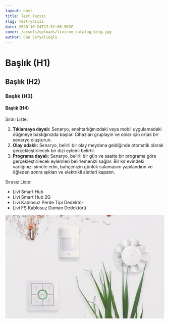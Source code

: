 ```yaml
---
layout: post
title: Test Yazısı
slug: test-yazisi
date: 2020-10-24T17:52:56.969Z
cover: /assets/uploads/livicom_catalog_beig.jpg
author: Can Sofyalioglu
---
```

# Başlık (H1)

## Başlık (H2)

### Başlık (H3)

#### Başlık (H4)

Sıralı Liste:

1. **Tıklamaya dayalı:** Senaryo, anahtarlığınızdaki veya mobil uygulamadaki düğmeye bastığınızda başlar. Cihazları gruplayın ve onlar için ortak bir senaryo oluşturun.
2. **Olay odaklı:** Senaryo, belirli bir olay meydana geldiğinde otomatik olarak gerçekleştirilecek bir dizi eylemi belirtir.
3. **Programa dayalı:** Senaryo, belirli bir gün ve saatte bir programa göre gerçekleştirilecek eylemleri belirlemenizi sağlar. Bir kır evindeki varlığınızı simüle edin, bahçenizin günlük sulamasını yapılandırın ve öğleden sonra ışıkları ve elektrikli aletleri kapatın.

Sırasız Liste:

* Livi Smart Hub
* Livi Smart Hub 2G
* Livi Kablosuz Perde Tipi Dedektör
* Livi FS Kablosuz Duman Dedektörü



![Alt yazısını her zaman girmek önemlidir. (Kısa ve öz)](/assets/uploads/livicom_catalog_beig.jpg "Title opsiyoneldir")